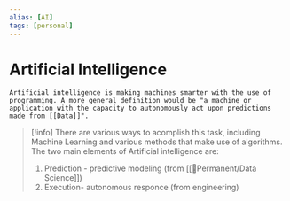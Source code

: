 ```yaml
---
alias: [AI]
tags: [personal]
---
```

# Artificial Intelligence

```ad-note
Artificial intelligence is making machines smarter with the use of programming. A more general definition would be "a machine or application with the capacity to autonomously act upon predictions made from [[Data]]".
```

> [!info]
There are various ways to acomplish this task, including Machine Learning and various methods that make use of algorithms.
The two main elements of Artificial intelligence are:
> 1. Prediction - predictive modeling (from [[🗻Permanent/Data Science]])
> 2. Execution- autonomous responce (from engineering)